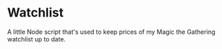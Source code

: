 # Watchlist

A little Node script that's used to keep prices of my Magic the Gathering watchlist up to date.
